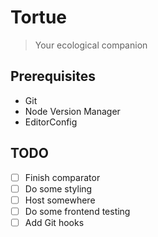# Tortue

> Your ecological companion

## Prerequisites

- Git
- Node Version Manager
- EditorConfig

## TODO

- [ ] Finish comparator
- [ ] Do some styling
- [ ] Host somewhere
- [ ] Do some frontend testing
- [ ] Add Git hooks
